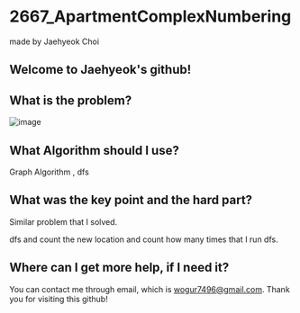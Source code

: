 # 2667_ApartmentComplexNumbering

made by Jaehyeok Choi

## Welcome to Jaehyeok's github!

## What is the problem?

![image](https://github.com/Choi-JaeHyeok-21500749/2667_ApartmentComplexNumbering/blob/main/2667_pro.PNG)

## What Algorithm should I use?

Graph Algorithm , dfs

## What was the key point and the hard part?

Similar problem that I solved.

dfs and count the new location and count how many times that I run dfs.

## Where can I get more help, if I need it?

You can contact me through email, which is wogur7496@gmail.com.
Thank you for visiting this github!
